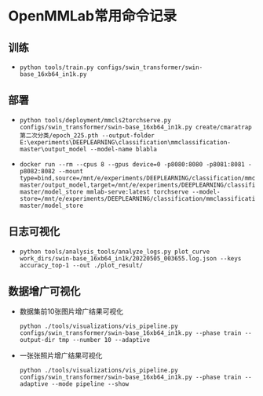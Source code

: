 # OpenMMLab常用命令记录

## 训练

- ```shell
  python tools/train.py configs/swin_transformer/swin-base_16xb64_in1k.py
  ```

## 部署

- ```shell
  python tools/deployment/mmcls2torchserve.py configs/swin_transformer/swin-base_16xb64_in1k.py create/cmaratrap第二次分类/epoch_225.pth --output-folder E:\experiments\DEEPLEARNING\classification\mmclassification-master\output_model --model-name blabla
  ```

- ```shell
  docker run --rm --cpus 8 --gpus device=0 -p8080:8080 -p8081:8081 -p8082:8082 --mount type=bind,source=/mnt/e/experiments/DEEPLEARNING/classification/mmclassification-master/output_model,target=/mnt/e/experiments/DEEPLEARNING/classification/mmclassification-master/model_store mmlab-serve:latest torchserve --model-store=/mnt/e/experiments/DEEPLEARNING/classification/mmclassification-master/model_store
  ```

## 日志可视化

- ```shell
  python tools/analysis_tools/analyze_logs.py plot_curve work_dirs/swin-base_16xb64_in1k/20220505_003655.log.json --keys accuracy_top-1 --out ./plot_result/
  ```

## 数据增广可视化

- 数据集前10张图片增广结果可视化

  ```shell
  python ./tools/visualizations/vis_pipeline.py configs/swin_transformer/swin-base_16xb64_in1k.py --phase train --output-dir tmp --number 10 --adaptive
  ```

- 一张张照片增广结果可视化

  ```shell
  python ./tools/visualizations/vis_pipeline.py configs/swin_transformer/swin-base_16xb64_in1k.py --phase train --adaptive --mode pipeline --show
  ```
